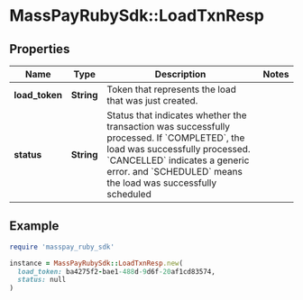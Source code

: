 # MassPayRubySdk::LoadTxnResp

## Properties

| Name | Type | Description | Notes |
| ---- | ---- | ----------- | ----- |
| **load_token** | **String** | Token that represents the load that was just created. |  |
| **status** | **String** | Status that indicates whether the transaction was successfully processed. If &#x60;COMPLETED&#x60;, the load was successfully processed. &#x60;CANCELLED&#x60; indicates a generic error. and &#x60;SCHEDULED&#x60; means the load was successfully scheduled |  |

## Example

```ruby
require 'masspay_ruby_sdk'

instance = MassPayRubySdk::LoadTxnResp.new(
  load_token: ba4275f2-bae1-488d-9d6f-20af1cd83574,
  status: null
)
```

